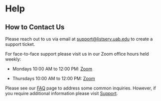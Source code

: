 # Help

## How to Contact Us

Please reach out to us via email at <support@listserv.uab.edu> to create a support ticket.

For face-to-face support please visit us in our Zoom office hours held weekly:

- Mondays 10:00 AM to 12:00 PM:
[Zoom](https://uab.zoom.us/j/81783104592?pwd=L21OOWNlY2doWXova3MzOGFRcE4zQT09)

- Thursdays 10:00 AM to 12:00 PM:
[Zoom](https://uab.zoom.us/j/81783104592?pwd=L21OOWNlY2doWXova3MzOGFRcE4zQT09)

Please see our [FAQ](./faq.md) page to address some common inquiries. However, if you require additional information please visit [Support](./support.md).

